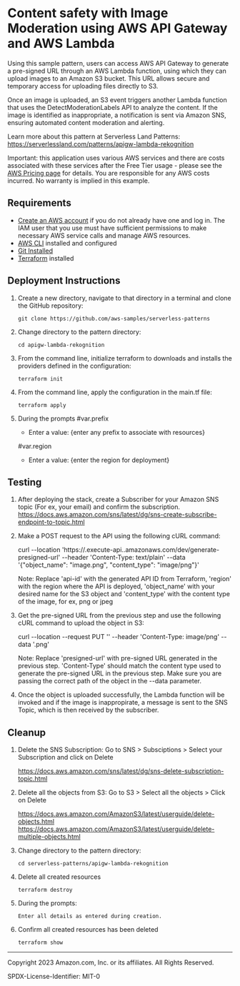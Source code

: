 # Content safety with Image Moderation using AWS API Gateway and AWS Lambda

Using this sample pattern, users can access AWS API Gateway to generate a pre-signed URL through an AWS Lambda function, using which they can upload images to an Amazon S3 bucket. This URL allows secure and temporary access for uploading files directly to S3.

Once an image is uploaded, an S3 event triggers another Lambda function that uses the DetectModerationLabels API to analyze the content. If the image is identified as inappropriate, a notification is sent via Amazon SNS, ensuring automated content moderation and alerting.

Learn more about this pattern at Serverless Land Patterns: https://serverlessland.com/patterns/apigw-lambda-rekognition

Important: this application uses various AWS services and there are costs associated with these services after the Free Tier usage - please see the [AWS Pricing page](https://aws.amazon.com/pricing/) for details. You are responsible for any AWS costs incurred. No warranty is implied in this example.

## Requirements

* [Create an AWS account](https://portal.aws.amazon.com/gp/aws/developer/registration/index.html) if you do not already have one and log in. The IAM user that you use must have sufficient permissions to make necessary AWS service calls and manage AWS resources.
* [AWS CLI](https://docs.aws.amazon.com/cli/latest/userguide/install-cliv2.html) installed and configured
* [Git Installed](https://git-scm.com/book/en/v2/Getting-Started-Installing-Git)
* [Terraform](https://learn.hashicorp.cxom/tutorials/terraform/install-cli?in=terraform/aws-get-started) installed

## Deployment Instructions

1. Create a new directory, navigate to that directory in a terminal and clone the GitHub repository:
    ``` 
    git clone https://github.com/aws-samples/serverless-patterns
    ```
1. Change directory to the pattern directory:
    ```
    cd apigw-lambda-rekognition
    ```
1. From the command line, initialize terraform to downloads and installs the providers defined in the configuration:
    ```
    terraform init
    ```
1. From the command line, apply the configuration in the main.tf file:
    ```
    terraform apply
    ```
1. During the prompts
    #var.prefix
    - Enter a value: {enter any prefix to associate with resources}

    #var.region
    - Enter a value: {enter the region for deployment}

## Testing

1. After deploying the stack, create a Subscriber for your Amazon SNS topic (For ex, your email) and confirm the subscription.
    https://docs.aws.amazon.com/sns/latest/dg/sns-create-subscribe-endpoint-to-topic.html

1. Make a POST request to the API using the following cURL command:

    curl --location 'https://<api-id>.execute-api.<region>.amazonaws.com/dev/generate-presigned-url' --header 'Content-Type: text/plain' --data '{"object_name": "image.png", "content_type": "image/png"}'

    Note: Replace 'api-id' with the generated API ID from Terraform, 'region' with the region where the API is deployed, 'object_name' with your desired name for the S3 object and 'content_type' with the content type of the image, for ex, png or jpeg

1. Get the pre-signed URL from the previous step and use the following cURL command to upload the object in S3:

    curl --location --request PUT '<presigned-url>' --header 'Content-Type: image/png' --data '<path-of-the-object>.png'

    Note: Replace 'presigned-url' with pre-signed URL generated in the previous step. 'Content-Type' should match the content type used to generate the pre-signed URL in the previous step. Make sure you are passing the correct path of the object in the --data parameter.

1. Once the object is uploaded successfully, the Lambda function will be invoked and if the image is inappropirate, a message is sent to the SNS Topic, which is then received by the subscriber.

## Cleanup
 
1. Delete the SNS Subscription:
    Go to SNS > Subsciptions > Select your Subscription and click on Delete

    https://docs.aws.amazon.com/sns/latest/dg/sns-delete-subscription-topic.html

1. Delete all the objects from S3:
    Go to S3 > Select all the objects > Click on Delete

    https://docs.aws.amazon.com/AmazonS3/latest/userguide/delete-objects.html
    https://docs.aws.amazon.com/AmazonS3/latest/userguide/delete-multiple-objects.html

1. Change directory to the pattern directory:
    ```
    cd serverless-patterns/apigw-lambda-rekognition
    ```

1. Delete all created resources
    ```
    terraform destroy
    ```
    
1. During the prompts:
    ```
    Enter all details as entered during creation.
    ```

1. Confirm all created resources has been deleted
    ```
    terraform show
    ```
----
Copyright 2023 Amazon.com, Inc. or its affiliates. All Rights Reserved.

SPDX-License-Identifier: MIT-0